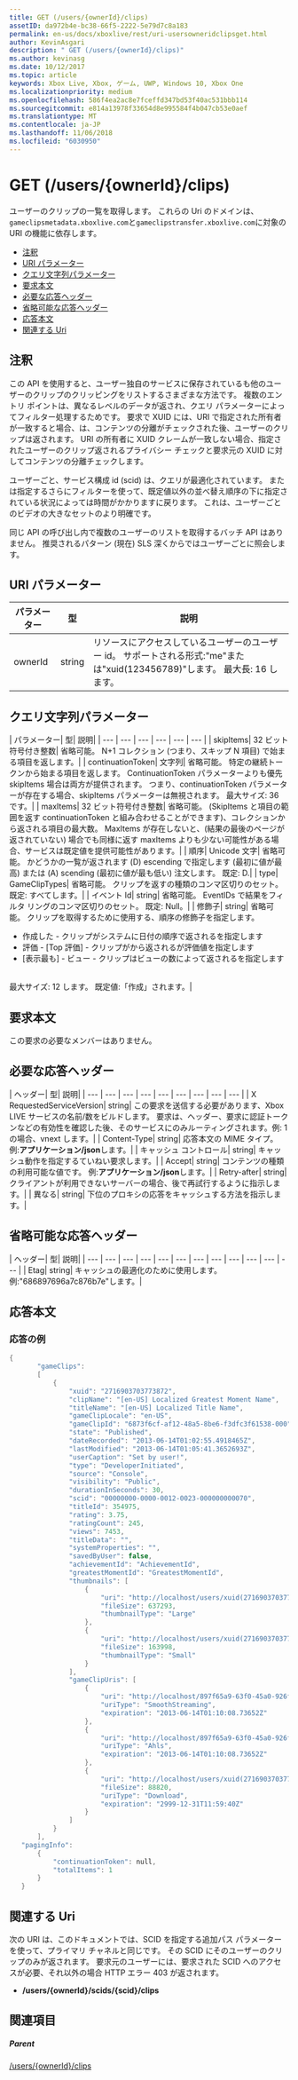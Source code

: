```yaml
---
title: GET (/users/{ownerId}/clips)
assetID: da972b4e-bc38-66f5-2222-5e79d7c8a183
permalink: en-us/docs/xboxlive/rest/uri-usersowneridclipsget.html
author: KevinAsgari
description: " GET (/users/{ownerId}/clips)"
ms.author: kevinasg
ms.date: 10/12/2017
ms.topic: article
keywords: Xbox Live, Xbox, ゲーム, UWP, Windows 10, Xbox One
ms.localizationpriority: medium
ms.openlocfilehash: 586f4ea2ac8e7fceffd347bd53f40ac531bbb114
ms.sourcegitcommit: e814a13978f33654d8e995584f4b047cb53e0aef
ms.translationtype: MT
ms.contentlocale: ja-JP
ms.lasthandoff: 11/06/2018
ms.locfileid: "6030950"
---
```

# <a name="get-usersowneridclips"></a>GET (/users/{ownerId}/clips)
ユーザーのクリップの一覧を取得します。
これらの Uri のドメインは、`gameclipsmetadata.xboxlive.com`と`gameclipstransfer.xboxlive.com`に対象の URI の機能に依存します。

  * [注釈](#ID4EX)
  * [URI パラメーター](#ID4EEB)
  * [クエリ文字列パラメーター](#ID4EPB)
  * [要求本文](#ID4EPE)
  * [必要な応答ヘッダー](#ID4E1E)
  * [省略可能な応答ヘッダー](#ID4ENH)
  * [応答本文](#ID4EOAAC)
  * [関連する Uri](#ID4EABAC)

<a id="ID4EX"></a>


## <a name="remarks"></a>注釈

この API を使用すると、ユーザー独自のサービスに保存されているも他のユーザーのクリップのクリッピングをリストするさまざまな方法です。 複数のエントリ ポイントは、異なるレベルのデータが返され、クエリ パラメーターによってフィルター処理するためです。 要求で XUID には、URI で指定された所有者が一致すると場合、は、コンテンツの分離がチェックされた後、ユーザーのクリップは返されます。 URI の所有者に XUID クレームが一致しない場合、指定されたユーザーのクリップ返されるプライバシー チェックと要求元の XUID に対してコンテンツの分離チェックします。

ユーザーごと、サービス構成 id (scid) は、クエリが最適化されています。 または指定するさらにフィルターを使って、既定値以外の並べ替え順序の下に指定されている状況によっては時間がかかりますに戻ります。 これは、ユーザーごとのビデオの大きなセットのより明確です。

同じ API の呼び出し内で複数のユーザーのリストを取得するバッチ API はありません。 推奨されるパターン (現在) SLS 深くからではユーザーごとに照会します。

<a id="ID4EEB"></a>


## <a name="uri-parameters"></a>URI パラメーター

| パラメーター| 型| 説明|
| --- | --- | --- |
| ownerId| string| リソースにアクセスしているユーザーのユーザー id。 サポートされる形式:"me"または"xuid(123456789)"します。 最大長: 16 します。|

<a id="ID4EPB"></a>


## <a name="query-string-parameters"></a>クエリ文字列パラメーター

| パラメーター| 型| 説明|
| --- | --- | --- | --- | --- | --- |
| skipItems| 32 ビット符号付き整数| 省略可能。 N+1 コレクション (つまり、スキップ N 項目) で始まる項目を返します。|
| continuationToken| 文字列| 省略可能。 特定の継続トークンから始まる項目を返します。 ContinuationToken パラメーターよりも優先 skipItems 場合は両方が提供されます。 つまり、continuationToken パラメーターが存在する場合、skipItems パラメーターは無視されます。 最大サイズ: 36 です。|
| maxItems| 32 ビット符号付き整数| 省略可能。 (SkipItems と項目の範囲を返す continuationToken と組み合わせることができます)、コレクションから返される項目の最大数。 MaxItems が存在しないと、(結果の最後のページが返されていない) 場合でも同様に返す maxItems よりも少ない可能性がある場合、サービスは既定値を提供可能性があります。|
| 順序| Unicode 文字| 省略可能。 かどうかの一覧が返されます (D) escending で指定します (最初に値が最高) または (A) scending (最初に値が最も低い) 注文します。 既定: D.|
| type| GameClipTypes| 省略可能。 クリップを返すの種類のコンマ区切りのセット。 既定: すべてします。|
| イベント Id| string| 省略可能。 EventIDs で結果をフィルタ リングのコンマ区切りのセット。 既定: Null。|
| 修飾子| string| 省略可能。 クリップを取得するために使用する、順序の修飾子を指定します。 <ul><li>作成した - クリップがシステムに日付の順序で返されるを指定します</li><li>評価 - [Top 評価] - クリップがから返されるが評価値を指定します</li><li>[表示最も] - ビュー - クリップはビューの数によって返されるを指定します</li></ul><br/> 最大サイズ: 12 します。 既定値:「作成」されます。| 

<a id="ID4EPE"></a>


## <a name="request-body"></a>要求本文

この要求の必要なメンバーはありません。

<a id="ID4E1E"></a>


## <a name="required-response-headers"></a>必要な応答ヘッダー

| ヘッダー| 型| 説明|
| --- | --- | --- | --- | --- | --- | --- | --- | --- |
| X RequestedServiceVersion| string| この要求を送信する必要があります、Xbox LIVE サービスの名前/数をビルドします。 要求は、ヘッダー、要求に認証トークンなどの有効性を確認した後、そのサービスにのみルーティングされます。例: 1 の場合、vnext します。|
| Content-Type| string| 応答本文の MIME タイプ。 例:<b>アプリケーション/json</b>します。|
| キャッシュ コントロール| string| キャッシュ動作を指定するていねい要求します。|
| Accept| string| コンテンツの種類の利用可能な値です。 例:<b>アプリケーション/json</b>します。|
| Retry-after| string| クライアントが利用できないサーバーの場合、後で再試行するように指示します。|
| 異なる| string| 下位のプロキシの応答をキャッシュする方法を指示します。|

<a id="ID4ENH"></a>


## <a name="optional-response-headers"></a>省略可能な応答ヘッダー

| ヘッダー| 型| 説明|
| --- | --- | --- | --- | --- | --- | --- | --- | --- | --- | --- | --- |
| Etag| string| キャッシュの最適化のために使用します。 例:"686897696a7c876b7e"します。|

<a id="ID4EOAAC"></a>


## <a name="response-body"></a>応答本文

<a id="ID4EUAAC"></a>


### <a name="sample-response"></a>応答の例


```cpp
{
       "gameClips":
       [
           {
               "xuid": "2716903703773872",
               "clipName": "[en-US] Localized Greatest Moment Name",
               "titleName": "[en-US] Localized Title Name",
               "gameClipLocale": "en-US",
               "gameClipId": "6873f6cf-af12-48a5-8be6-f3dfc3f61538-000",
               "state": "Published",
               "dateRecorded": "2013-06-14T01:02:55.4918465Z",
               "lastModified": "2013-06-14T01:05:41.3652693Z",
               "userCaption": "Set by user!",
               "type": "DeveloperInitiated",
               "source": "Console",
               "visibility": "Public",
               "durationInSeconds": 30,
               "scid": "00000000-0000-0012-0023-000000000070",
               "titleId": 354975,
               "rating": 3.75,
               "ratingCount": 245,
               "views": 7453,
               "titleData": "",
               "systemProperties": "",
               "savedByUser": false,
               "achievementId": "AchievementId",
               "greatestMomentId": "GreatestMomentId",
               "thumbnails": [
                   {
                       "uri": "http://localhost/users/xuid(2716903703773872)/scids/00000000-0000-0012-0023-000000000070/clips/6873f6cf-af12-48a5-8be6-f3dfc3f61538-000/thumbnails/large",
                       "fileSize": 637293,
                       "thumbnailType": "Large"
                   },
                   {
                       "uri": "http://localhost/users/xuid(2716903703773872)/scids/00000000-0000-0012-0023-000000000070/clips/6873f6cf-af12-48a5-8be6-f3dfc3f61538-000/thumbnails/small",
                       "fileSize": 163998,
                       "thumbnailType": "Small"
                   }
               ],
               "gameClipUris": [
                   {
                       "uri": "http://localhost/897f65a9-63f0-45a0-926f-05a3155c04fc/GameClip-Original_4000.ism/manifest",
                       "uriType": "SmoothStreaming",
                       "expiration": "2013-06-14T01:10:08.73652Z"
                   },
                   {
                       "uri": "http://localhost/897f65a9-63f0-45a0-926f-05a3155c04fc/GameClip-Original_4000.ism/manifest(format=m3u8-aapl)",
                       "uriType": "Ahls",
                       "expiration": "2013-06-14T01:10:08.73652Z"
                   },
                   {
                       "uri": "http://localhost/users/xuid(2716903703773872)/scids/00000000-0000-0012-0023-000000000070/clips/6873f6cf-af12-48a5-8be6-f3dfc3f61538-000",
                       "fileSize": 88820,
                       "uriType": "Download",
                       "expiration": "2999-12-31T11:59:40Z"
                   }
               ]
           }
       ],
   "pagingInfo":
       {
           "continuationToken": null,
           "totalItems": 1
       }
   }

```


<a id="ID4EABAC"></a>


## <a name="related-uris"></a>関連する Uri

次の URI は、このドキュメントでは、SCID を指定する追加パス パラメーターを使って、プライマリ チャネルと同じです。 その SCID にそのユーザーのクリップのみが返されます。 要求元のユーザーには、要求された SCID へのアクセスが必要、それ以外の場合 HTTP エラー 403 が返されます。

   * **/users/{ownerId}/scids/{scid}/clips**

<a id="ID4ENBAC"></a>


## <a name="see-also"></a>関連項目

<a id="ID4EPBAC"></a>


##### <a name="parent"></a>Parent

[/users/{ownerId}/clips](uri-usersowneridclips.md)
